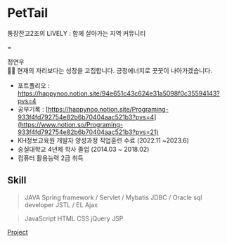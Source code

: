 # PetTail
통장잔고2조의 LIVELY : 함께 살아가는 지역 커뮤니티

=

정연우
<br>
🙌🏼 현재의 자리보다는 성장을 고집합니다. 긍정에너지로 꿋꿋이 나아가겠습니다.
<br>
- 포트폴리오 : https://happynoo.notion.site/94e651c43c624e31a5098f0c35594143?pvs=4
- 공부기록 : 
[https://happynoo.notion.site/Programing-933f4fd792754e82b6b70404aac521b3?pvs=4](https://www.notion.so/Programing-933f4fd792754e82b6b70404aac521b3?pvs=21)
- KH정보교육원 개발자 양성과정 직업훈련 수료 (2022.11 ~2023.6)
- 숭실대학교 4년제 학사 졸업 (2014.03 ~ 2018.02)
- 컴퓨터 활용능력 2급 취득

## Skill

> JAVA
Spring framework / Servlet / Mybatis
JDBC / Oracle sql developer
JSTL / EL
Ajax
> 

> JavaScript HTML CSS
jQuery
JSP
> 

[ Project](https://www.notion.so/e7518c917f864fd1a34c97733052d17b?pvs=21)
